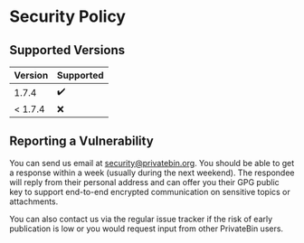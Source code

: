 # Security Policy

## Supported Versions

| Version | Supported          |
| ------- | ------------------ |
| 1.7.4   | :heavy_check_mark: |
| < 1.7.4 | :x:                |

## Reporting a Vulnerability

You can send us email at security@privatebin.org. You should be able to get
a response within a week (usually during the next weekend). The respondee will
reply from their personal address and can offer you their GPG public key to
support end-to-end encrypted communication on sensitive topics or attachments.

You can also contact us via the regular issue tracker if the risk of early
publication is low or you would request input from other PrivateBin users.
